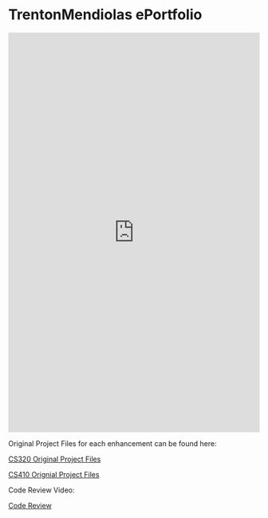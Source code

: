 # TrentonMendiolas ePortfolio

 <embed src="https://github.com/TrentonMendiola/TrentonMendiola.github.io/blob/main/Self%20Assessment%20Trenton%20Mendiola.pdf" width="100%" height="800px" />





Original Project Files for each enhancement can be found here:

<a href="https://github.com/TrentonMendiola/CS320Portfolio">CS320 Original Project Files</a>

<a href="https://github.com/TrentonMendiola/CS410-Portfolio/tree/main">CS410 Orignial Project Files</a>

Code Review Video: 

<a href="https://youtu.be/92CG8_-RgPs?si=79gh3d3kLFFpn9wL">Code Review</a>








